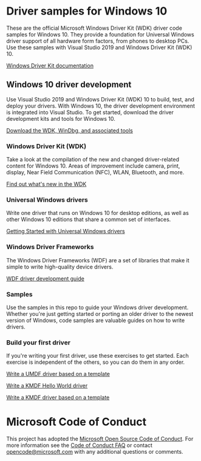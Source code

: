 # Driver samples for Windows 10

These are the official Microsoft Windows Driver Kit (WDK) driver code samples for Windows 10. They provide a foundation for Universal Windows driver support of all hardware form factors, from phones to desktop PCs. Use these samples with Visual Studio 2019 and Windows Driver Kit (WDK) 10.

[Windows Driver Kit documentation](https://docs.microsoft.com/windows-hardware/drivers/)

## Windows 10 driver development

Use Visual Studio 2019 and Windows Driver Kit (WDK) 10 to build, test, and deploy your drivers. With Windows 10, the driver development environment is integrated into Visual Studio. To get started, download the driver development kits and tools for Windows 10.

[Download the WDK, WinDbg, and associated tools](https://developer.microsoft.com/windows/hardware/windows-driver-kit)

### Windows Driver Kit (WDK)

Take a look at the compilation of the new and changed driver-related content for Windows 10. Areas of improvement include camera, print, display, Near Field Communication (NFC), WLAN, Bluetooth, and more.

[Find out what's new in the WDK](https://docs.microsoft.com/windows-hardware/drivers/what-s-new-in-driver-development)

### Universal Windows drivers

Write one driver that runs on Windows 10 for desktop editions, as well as other Windows 10 editions that share a common set of interfaces.

[Getting Started with Universal Windows drivers](https://docs.microsoft.com/windows-hardware/drivers/develop/getting-started-with-universal-drivers)

### Windows Driver Frameworks

The Windows Driver Frameworks (WDF) are a set of libraries that make it simple to write high-quality device drivers.

[WDF driver development guide](https://docs.microsoft.com/windows-hardware/drivers/wdf/)

### Samples

Use the samples in this repo to guide your Windows driver development. Whether you're just getting started or porting an older driver to the newest version of Windows, code samples are valuable guides on how to write drivers.

### Build your first driver

If you're writing your first driver, use these exercises to get started. Each exercise is independent of the others, so you can do them in any order.

[Write a UMDF driver based on a template](https://docs.microsoft.com/windows-hardware/drivers/gettingstarted/writing-a-umdf-driver-based-on-a-template)

[Write a KMDF Hello World driver](https://docs.microsoft.com/windows-hardware/drivers/gettingstarted/writing-a-very-small-kmdf--driver)

[Write a KMDF driver based on a template](https://docs.microsoft.com/windows-hardware/drivers/gettingstarted/writing-a-kmdf-driver-based-on-a-template)

# Microsoft Code of Conduct

This project has adopted the [Microsoft Open Source Code of Conduct](https://opensource.microsoft.com/codeofconduct/). For more information see the [Code of Conduct FAQ](https://opensource.microsoft.com/codeofconduct/faq/) or contact [opencode@microsoft.com](mailto:opencode@microsoft.com) with any additional questions or comments.
